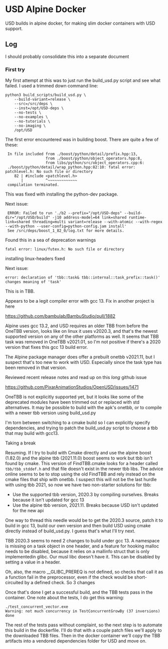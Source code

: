 # USD Alpine Docker

USD builds in alpine docker, for making slim docker containers with USD support.

## Log

I should probably consolidate this into a separate document

### First try

My first attempt at this was to just run the build_usd.py script and see what
failed. I used a trimmed down command line:

```
python3 build_scripts/build_usd.py \
    --build-variant=release \
    --src=/src/deps \
    --inst=/opt/USD-deps \
    --no-tests \
    --no-examples \
    --no-tutorials \
    --no-imaging \
    /opt/USD
```

The first error encountered was in building boost. There are quite a few of these:

```
 In file included from ./boost/python/detail/prefix.hpp:13,
                  from ./boost/python/object_operators.hpp:8,
                  from libs/python/src/object_operators.cpp:6:
 ./boost/python/detail/wrap_python.hpp:82:10: fatal error: patchlevel.h: No such file or directory
    82 | #include <patchlevel.h>
       |          ^~~~~~~~~~~~~~
 compilation terminated.
```

This was fixed with installing the python-dev package.

Next issue: 

```
 ERROR: Failed to run './b2 --prefix="/opt/USD-deps" --build-dir="/opt/USD/build" -j10 address-model=64 link=shared runtime-link=shared threading=multi variant=release --with-atomic --with-regex --with-python --user-config=python-config.jam install'
 See /src/deps/boost_1_82_0/log.txt for more details.
```

Found this in a sea of deprecation warnings

```
fatal error: linux/futex.h: No such file or directory
```

installing linux-headers fixed

Next issue:

```
error: declaration of 'tbb::task& tbb::internal::task_prefix::task()' changes meaning of 'task'
```

This is in TBB.

Appears to be a legit compiler error with gcc 13. Fix in another project is here

https://github.com/bambulab/BambuStudio/pull/1882

Alpine uses gcc 13.2, and USD requires an older TBB from before the OneTBB version,
looks like on linux it uses v2020.3, and that's the newest supported version on any
of the other platforms as well. It seems that TBB task was removed in OneTBB v2021.01,
so I'm not positive if there's a 2020 version that fixes this gcc 13 build error.

The Alpine package manager does offer a prebuilt onetbb v2021.11, but I suspect that's
too new to work with USD. Especially since the task type has been removed in that 
version.

Reviewed recent release notes and read up on this _long_ github issue

https://github.com/PixarAnimationStudios/OpenUSD/issues/1471

OneTBB is not explicitly supported yet, but it looks like some of the deprecated
modules have been trimmed out or replaced with std alternatives. It may be possible
to build with the apk's onetbb, or to compile with a newer tbb version using build_usd.py

I'm torn between switching to a cmake build so I can explicitly specify dependencies,
and trying to patch the build_usd.py script to choose a tbb that may build with gcc13.

Taking a break

Resuming. If I try to build with Cmake directly and use the alpine boost (1.82.0) and
the alpine tbb (2021.11.0) boost seems to work but tbb isn't found by cmake. This version
of FindTBB.cmake looks for a header called `tbb/tbb_stddef.h` and that file doesn't exist
in the newer tbb libs. The advice online seems to be to stop using the old FindTBB and
rely instead on the cmake files that ship with onetbb. I suspect this will not be the
last hurdle with using tbb 2021, so now we have two non-starter solutions for tbb:

- Use the supported tbb version, 2020.3 by compiling ourselves. Breaks because it isn't updated for gcc 13
- Use the alpine tbb version, 2021.11. Breaks because USD isn't updated for the new api

One way to thread this needle would be to get the 2020.3 source, patch it to build in 
gcc 13, build our own version and then build USD using cmake directly instead of build_usd.py.
I guess that's what I'll try next.

TBB 2020.3 seems to need 2 changes to build under gcc 13. A namespace is missing on a
task object in one header, and a feature for hooking malloc needs to be disabled, because
it relies on a mallinfo struct that is only implementedin glibc. Our musl libc doesn't
have it. This can be disabled by setting a value in a header.

Oh, also, the macro __GLIBC_PREREQ is not defined, so checks that call it as a function
fail in the preprocessor, even if the check would be short-circuited by a defined check.
So 3 changes

Once that's done I get a successful build, and the TBB tests pass in the container. One
note about the tests, I do get this warning:

```
./test_concurrent_vector.exe  
Warning: not much concurrency in TestConcurrentGrowBy (37 inversions)
done
```

The rest of the tests pass without complaint, so the next step is to automate this
build in the dockerfile. I'll do that with a couple patch files we'll apply to the
downloaded TBB files. Then in the docker container we'll copy the TBB artifacts into
a vendored dependencies folder for USD and move on.


